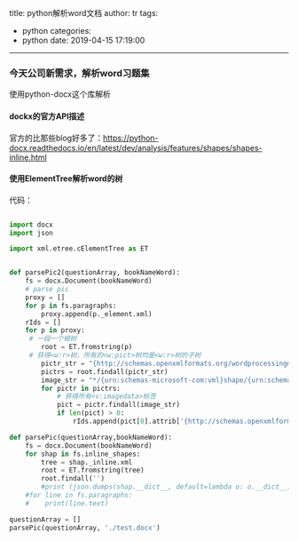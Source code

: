 title: python解析word文档
author: tr
tags:
  - python
categories:
  - python
date: 2019-04-15 17:19:00
---
### 今天公司新需求，解析word习题集

使用python-docx这个库解析

<!--more-->

#### dockx的官方API描述

官方的比那些blog好多了：https://python-docx.readthedocs.io/en/latest/dev/analysis/features/shapes/shapes-inline.html

#### 使用ElementTree解析word的树
代码：

```python

import docx
import json

import xml.etree.cElementTree as ET


def parsePic2(questionArray, bookNameWord):
    fs = docx.Document(bookNameWord)
    # parse pic
    proxy = []
    for p in fs.paragraphs:
        proxy.append(p._element.xml)
    rIds = []
    for p in proxy:
     # 一段一个根树
        root = ET.fromstring(p)
     # 获得<w:r>树，所有的<w:pict>树均是<w:r>树的子树
        pictr_str = "{http://schemas.openxmlformats.org/wordprocessingml/2006/main}r"
        pictrs = root.findall(pictr_str)
        image_str = "*/{urn:schemas-microsoft-com:vml}shape/{urn:schemas-microsoft-com:vml}imagedata"
        for pictr in pictrs:
            # 获得所有<v:imagedata>标签
            pict = pictr.findall(image_str)
            if len(pict) > 0:
                rIds.append(pict[0].attrib['{http://schemas.openxmlformats.org/officeDocument/2006/relationships}id'])

def parsePic(questionArray,bookNameWord):
    fs = docx.Document(bookNameWord)
    for shap in fs.inline_shapes:
        tree = shap._inline.xml
        root = ET.fromstring(tree)
        root.findall('')
        #print (json.dumps(shap.__dict__, default=lambda o: o.__dict__))
    #for line in fs.paragraphs:
    #    print(line.text)

questionArray = []
parsePic(questionArray, './test.docx')
```